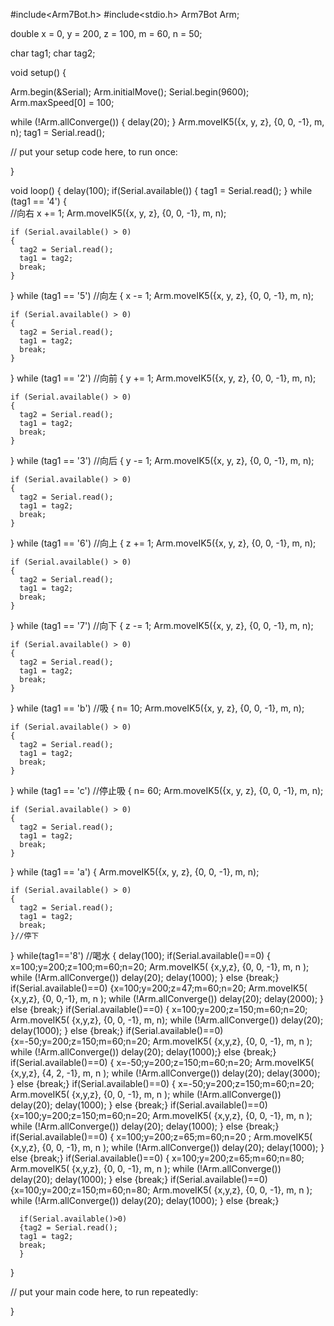 #include<Arm7Bot.h>
#include<stdio.h>
Arm7Bot Arm;

double x = 0, y = 200, z = 100, m = 60, n = 50;

char tag1;
char tag2;

void setup() {

  Arm.begin(&Serial);
  Arm.initialMove();
  Serial.begin(9600);
  Arm.maxSpeed[0] = 100;

  while (!Arm.allConverge())
  {
    delay(20);
  }
  Arm.moveIK5({x, y, z}, {0, 0, -1}, m, n);
  tag1 = Serial.read();

  // put your setup code here, to run once:

}

void loop() {
  delay(100);
  if(Serial.available())
  {
  tag1 = Serial.read();
  }
  while (tag1 == '4') {         
                             //向右
    x += 1;
    Arm.moveIK5({x, y, z}, {0, 0, -1}, m, n);
   
    
    if (Serial.available() > 0)
    {
      tag2 = Serial.read();
      tag1 = tag2;
      break;
    }
  }
  while (tag1 == '5')
  //向左
  {
    x -= 1;
    Arm.moveIK5({x, y, z}, {0, 0, -1}, m, n);
 
    if (Serial.available() > 0)
    {
      tag2 = Serial.read();
      tag1 = tag2;
      break;
    }
  }
 while (tag1 == '2')
 //向前
  {
    y += 1;
    Arm.moveIK5({x, y, z}, {0, 0, -1}, m, n);
 
    if (Serial.available() > 0)
    {
      tag2 = Serial.read();
      tag1 = tag2;
      break;
    }
  }
 while (tag1 == '3')
 //向后
  {
    y -= 1;
    Arm.moveIK5({x, y, z}, {0, 0, -1}, m, n);
 
    if (Serial.available() > 0)
    {
      tag2 = Serial.read();
      tag1 = tag2;
      break;
    }
  }
 while (tag1 == '6')
 //向上
  {
    z += 1;
    Arm.moveIK5({x, y, z}, {0, 0, -1}, m, n);
 
    if (Serial.available() > 0)
    {
      tag2 = Serial.read();
      tag1 = tag2;
      break;
    }
  }
   while (tag1 == '7')
   //向下
  {
    z -= 1;
    Arm.moveIK5({x, y, z}, {0, 0, -1}, m, n);
 
    if (Serial.available() > 0)
    {
      tag2 = Serial.read();
      tag1 = tag2;
      break;
    }
  }
   while (tag1 == 'b')
   //吸
  {
    n= 10;
    Arm.moveIK5({x, y, z}, {0, 0, -1}, m, n);
 
    if (Serial.available() > 0)
    {
      tag2 = Serial.read();
      tag1 = tag2;
      break;
    }
  }
 while (tag1 == 'c')
 //停止吸
  {
    n= 60;
    Arm.moveIK5({x, y, z}, {0, 0, -1}, m, n);
 
    if (Serial.available() > 0)
    {
      tag2 = Serial.read();
      tag1 = tag2;
      break;
    }
  }
     while (tag1 == 'a')
  {
    Arm.moveIK5({x, y, z}, {0, 0, -1}, m, n);
 
    if (Serial.available() > 0)
    {
      tag2 = Serial.read();
      tag1 = tag2;
      break;
    }//停下
  } 
  while(tag1=='8')
  //喝水
  {
    delay(100);
    if(Serial.available()==0)
{ x=100;y=200;z=100;m=60;n=20; 
  Arm.moveIK5( {x,y,z}, {0, 0, -1}, m, n );
  while (!Arm.allConverge()) delay(20);
  delay(1000);
}
else
{break;}
if(Serial.available()==0)
  {x=100;y=200;z=47;m=60;n=20;
  Arm.moveIK5( {x,y,z}, {0, 0,-1}, m, n );
  while (!Arm.allConverge()) delay(20);
  delay(2000);
  }
  else
  {break;}
  if(Serial.available()==0)
{ x=100;y=200;z=150;m=60;n=20; 
  Arm.moveIK5( {x,y,z}, {0, 0, -1}, m, n);
  while (!Arm.allConverge()) delay(20);
  delay(1000);
}
else
{break;}
if(Serial.available()==0)
  {x=-50;y=200;z=150;m=60;n=20;
  Arm.moveIK5( {x,y,z}, {0, 0, -1}, m, n );
  while (!Arm.allConverge()) delay(20);
  delay(1000);}
  else
  {break;}
  if(Serial.available()==0)
{ x=-50;y=200;z=150;m=60;n=20; 
   Arm.moveIK5( {x,y,z}, {4, 2, -1}, m, n );
  while (!Arm.allConverge()) delay(20);
  delay(3000);
}
else
{break;}
if(Serial.available()==0)
{ x=-50;y=200;z=150;m=60;n=20;
 Arm.moveIK5( {x,y,z}, {0, 0, -1}, m, n );
  while (!Arm.allConverge()) delay(20);
  delay(1000);
}
else
{break;}
if(Serial.available()==0)
   {x=100;y=200;z=150;m=60;n=20;
    Arm.moveIK5( {x,y,z}, {0, 0, -1}, m, n );
  while (!Arm.allConverge()) delay(20);
  delay(1000);
   }
   else
   {break;}
if(Serial.available()==0)
{ x=100;y=200;z=65;m=60;n=20 ;
 Arm.moveIK5( {x,y,z}, {0, 0, -1}, m, n );
  while (!Arm.allConverge()) delay(20);
  delay(1000);
}
else
{break;}
if(Serial.available()==0)
{ x=100;y=200;z=65;m=60;n=80;
   Arm.moveIK5( {x,y,z}, {0, 0, -1}, m, n );
  while (!Arm.allConverge()) delay(20);
  delay(1000);
}
else
{break;}
if(Serial.available()==0)
  {x=100;y=200;z=150;m=60;n=80;
    Arm.moveIK5( {x,y,z}, {0, 0, -1}, m, n );
  while (!Arm.allConverge()) delay(20);
  delay(1000);
  }
  else
  {break;}



 
      if(Serial.available()>0)
      {tag2 = Serial.read();
      tag1 = tag2;
      break;
      }
  }

  // put your main code here, to run repeatedly:

}

